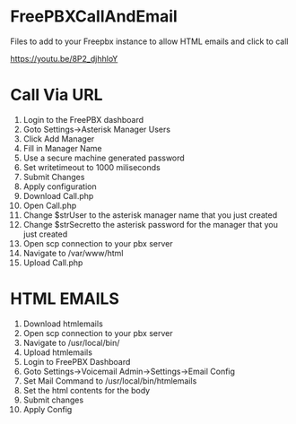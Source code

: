 # FreePBXCallAndEmail
Files to add to your Freepbx instance to allow HTML emails and click to call

https://youtu.be/8P2_djhhloY

# Call Via URL

1) Login to the FreePBX dashboard
2) Goto Settings->Asterisk Manager Users
3) Click Add Manager
4) Fill in Manager Name
5) Use a secure machine generated password
6) Set writetimeout to 1000 miliseconds
7) Submit Changes
8) Apply configuration
9) Download Call.php
10) Open Call.php
11) Change $strUser to the asterisk manager name that you just created
12) Change $strSecretto the asterisk password for the manager that you just created
13) Open scp connection to your pbx server
14) Navigate to /var/www/html
15) Upload Call.php



# HTML EMAILS

1) Download htmlemails
2) Open scp connection to your pbx server
3) Navigate to /usr/local/bin/
4) Upload htmlemails
5) Login to FreePBX Dashboard
6) Goto Settings->Voicemail Admin->Settings->Email Config
7) Set Mail Command to /usr/local/bin/htmlemails
8) Set the html contents for the body
9) Submit changes
10) Apply Config
